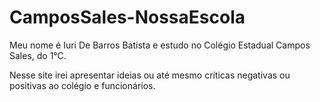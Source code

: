 # CamposSales-NossaEscola

Meu nome é Iuri De Barros Batista e estudo no Colégio Estadual Campos Sales, do 1°C. 

 Nesse site irei apresentar ideias ou até mesmo críticas negativas ou positivas ao colégio e funcionários.
